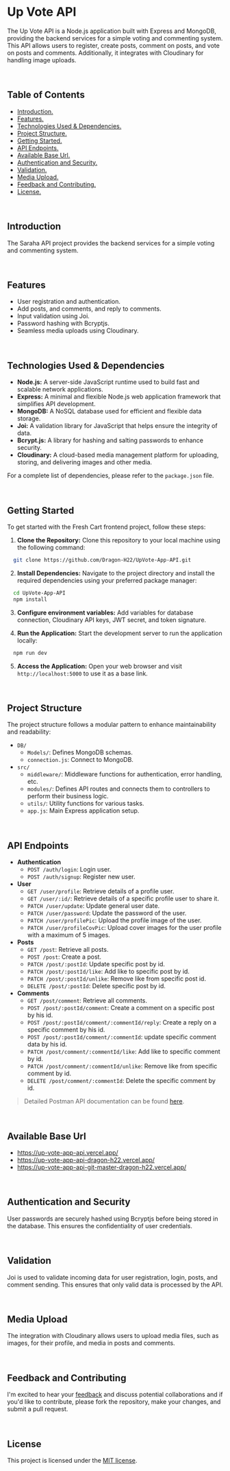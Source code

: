 # Up Vote API

The Up Vote API is a Node.js application built with Express and MongoDB, providing the backend services for a simple voting and commenting system. This API allows users to register, create posts, comment on posts, and vote on posts and comments. Additionally, it integrates with Cloudinary for handling image uploads.


<br>



## Table of Contents

- [ Introduction. ](#Introduction)
- [ Features. ](#Features)
- [ Technologies Used & Dependencies. ](#Technologies_Used)
- [ Project Structure. ](#Project_Structure)
- [ Getting Started. ](#Getting_Started)
- [ API Endpoints. ](#API_Endpoints)
- [ Available Base Url. ](#Available_Base_Url)
- [ Authentication and Security. ](#Authentication)
- [ Validation. ](#Validation)
- [ Media Upload. ](#Media_Upload)
- [ Feedback and Contributing. ](#Feedback_Contributing)
- [ License. ](#License)



<br>



<a id="Introduction"></a>

## Introduction
The Saraha API project provides the backend services for a simple voting and commenting system.


<br>



<a id="Features"></a>

## Features

- User registration and authentication.
- Add posts, and comments, and reply to comments.
- Input validation using Joi.
- Password hashing with Bcryptjs.
- Seamless media uploads using Cloudinary.



<br>



<a id="Technologies_Used"></a>

## Technologies Used & Dependencies
- **Node.js:** A server-side JavaScript runtime used to build fast and scalable network applications.
- **Express:** A minimal and flexible Node.js web application framework that simplifies API development.
- **MongoDB:** A NoSQL database used for efficient and flexible data storage.
- **Joi:** A validation library for JavaScript that helps ensure the integrity of data.
- **Bcrypt.js:** A library for hashing and salting passwords to enhance security.
- **Cloudinary:** A cloud-based media management platform for uploading, storing, and delivering images and other media.

For a complete list of dependencies, please refer to the `package.json` file.



<br>



<a id="Getting_Started"></a>

## Getting Started

To get started with the Fresh Cart frontend project, follow these steps:

1. <strong>Clone the Repository:</strong> Clone this repository to your local machine using the following command:
```bash
  git clone https://github.com/Dragon-H22/UpVote-App-API.git
```

2. <strong>Install Dependencies:</strong> Navigate to the project directory and install the required dependencies using your preferred package manager:
```bash
  cd UpVote-App-API
  npm install
```

3. <strong>Configure environment variables:</strong> Add variables for database connection, Cloudinary API keys, JWT secret, and token signature.

4. <strong>Run the Application:</strong> Start the development server to run the application locally:
```bash
  npm run dev
```

5. <strong>Access the Application:</strong> Open your web browser and visit `http://localhost:5000` to use it as a base link.



<br>



<a id="Project_Structure"></a>

## Project Structure
The project structure follows a modular pattern to enhance maintainability and readability:

* `DB/`
    * `Models/`: Defines MongoDB schemas.
    * `connection.js`: Connect to MongoDB.
* `src/`
    * `middleware/`: Middleware functions for authentication, error handling, etc.
    * `modules/`: Defines API routes and connects them to controllers to perform their business logic.
    * `utils/`: Utility functions for various tasks.
    * `app.js`: Main Express application setup.



<br>



<a id="API_Endpoints"></a>

## API Endpoints
* **Authentication**
  * `POST /auth/login`: Login user.
  * `POST /auth/signup`: Register new user.
* **User**
  * `GET /user/profile`: Retrieve details of a profile user.
  * `GET /user/:id/`: Retrieve details of a specific profile user to share it.
  * `PATCH /user/update`: Update general user date.
  * `PATCH /user/password`: Update the password of the user.
  * `PATCH /user/profilePic`: Upload the profile image of the user.
  * `PATCH /user/profileCovPic`: Upload cover images for the user profile with a maximum of 5 images.
* **Posts**
  * `GET /post`: Retrieve all posts.
  * `POST /post`: Create a post.
  * `PATCH /post/:postId`: Update specific post by id.
  * `PATCH /post/:postId/like`: Add like to specific post by id.
  * `PATCH /post/:postId/unlike`: Remove like from specific post id.
  * `DELETE /post/:postId`: Delete specific post by id.
* **Comments**
  * `GET /post/comment`: Retrieve all comments.
  * `POST /post/:postId/comment`: Create a comment on a specific post by his id.
  * `POST /post/:postId/comment/:commentId/reply`: Create a reply on a specific comment by his id.
  * `POST /post/:postId/comment/:commentId`: update specific comment data by his id.
  * `PATCH /post/comment/:commentId/like`: Add like to specific comment by id.
  * `PATCH /post/comment/:commentId/unlike`: Remove like from specific comment by id.
  * `DELETE /post/comment/:commentId`: Delete the specific comment by id.


> Detailed Postman API documentation can be found <a href="https://documenter.getpostman.com/view/23533987/2s9YC5xBwU" target="_blank">here</a>.



<br>



<a id="Available_Base_Url"></a>

## Available Base Url
- https://up-vote-app-api.vercel.app/
- https://up-vote-app-api-dragon-h22.vercel.app/
- https://up-vote-app-api-git-master-dragon-h22.vercel.app/





<br>



<a id="Authentication"></a>

## Authentication and Security
User passwords are securely hashed using Bcryptjs before being stored in the database. This ensures the confidentiality of user credentials.



<br>



<a id="Validation"></a>

## Validation
Joi is used to validate incoming data for user registration, login, posts, and comment sending. This ensures that only valid data is processed by the API.



<br>



<a id="Media_Upload"></a>

## Media Upload
The integration with Cloudinary allows users to upload media files, such as images, for their profile, and media in posts and comments.


<br>



<a id="Feedback_Contributing"></a>

## Feedback and Contributing
I'm excited to hear your <u><a href="https://forms.gle/zbBoPc8yRrUu8VJ9A" target="_blank">feedback</a></u> and discuss potential collaborations and if you'd like to contribute, please fork the repository, make your changes, and submit a pull request.



<br>



<a id="License"></a>

## License
This project is licensed under the [MIT license](LICENSE).


<br>

